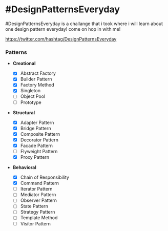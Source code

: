 # #DesignPatternsEveryday

#DesignPatternsEveryday is a challange that i took where i will learn about one design pattern everyday! come on hop in with me!

https://twitter.com/hashtag/DesignPatternsEveryday

### Patterns

- **Creational**

  - [x] Abstract Factory
  - [x] Builder Pattern
  - [x] Factory Method
  - [x] Singleton
  - [ ] Object Pool
  - [ ] Prototype

- **Structural**

  - [x] Adapter Pattern
  - [x] Bridge Pattern
  - [x] Composite Pattern
  - [x] Decorator Pattern
  - [x] Facade Pattern
  - [ ] Flyweight Pattern
  - [x] Proxy Pattern

- **Behavioral**
  - [x] Chain of Responsibility
  - [x] Command Pattern
  - [ ] Iterator Pattern
  - [ ] Mediator Pattern
  - [ ] Observer Pattern
  - [ ] State Pattern
  - [ ] Strategy Pattern
  - [ ] Template Method
  - [ ] Visitor Pattern
